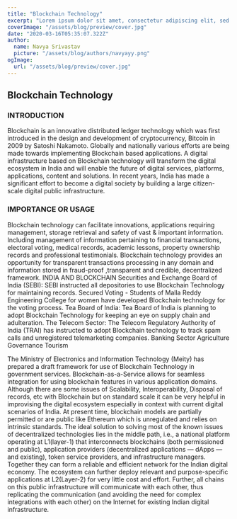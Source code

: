 ```yaml
---
title: "Blockchain Technology"
excerpt: "Lorem ipsum dolor sit amet, consectetur adipiscing elit, sed do eiusmod tempor incididunt ut labore et dolore magna aliqua. Praesent elementum facilisis leo vel fringilla est ullamcorper eget. At imperdiet dui accumsan sit amet nulla facilities morbi tempus."
coverImage: "/assets/blog/preview/cover.jpg"
date: "2020-03-16T05:35:07.322Z"
author:
  name: Navya Srivastav
  picture: "/assets/blog/authors/navyayy.png"
ogImage:
  url: "/assets/blog/preview/cover.jpg"
---
```


## Blockchain Technology

### INTRODUCTION

Blockchain is an innovative distributed ledger technology which was first introduced in the design and development of cryptocurrency, Bitcoin in 2009 by Satoshi Nakamoto.
Globally and nationally various efforts are being made towards implementing Blockchain based applications. A digital infrastructure based on Blockchain technology will transform the digital ecosystem in India and will enable the future of digital services, platforms, applications, content and solutions. In recent years, India has made a significant effort to become a digital society by building a large citizen-scale digital public infrastructure.

### IMPORTANCE OR USAGE

Blockchain technology can facilitate innovations, applications requiring management, storage retrieval and safety of vast & important information.
Including management of information pertaining to financial transactions, electoral voting, medical records, academic lessons, property ownership records and professional testimonials.
Blockchain technology provides an opportunity for transparent transactions processing in any domain and information stored in fraud-proof ,transparent and credible, decentralized framework.
INDIA AND BLOCKCHAIN
Securities and Exchange Board of India (SEBI):  SEBI instructed all depositories to use Blockchain Technology for maintaining records.
Secured Voting - Students of Malla Reddy Engineering College for women have developed Blockchain technology for the voting process.
Tea Board of India: Tea Board of India is planning to adopt Blockchain Technology for keeping an eye on supply chain and adulteration.
The Telecom Sector: The Telecom Regulatory Authority of India (TRAI)  has instructed to adopt Blockchain technology to track spam calls and unregistered telemarketing companies.
Banking Sector
Agriculture
Governance
Tourism

The Ministry of Electronics and Information Technology (Meity) has prepared a draft framework for use of Blockchain Technology in government services.
Blockchain-as-a-Service allows for seamless integration for using blockchain features in various application domains. Although there are some issues of Scalability, Interoperability,  Disposal of records, etc with Blockchain but on standard scale it can be very helpful in improvising the digital ecosystem especially in context with current digital scenarios of India.
At  present time, blockchain models are partially permitted or are public like Ethereum which is unregulated and relies on intrinsic standards.
The ideal solution to solving most of the known issues of decentralized technologies lies in the middle path, i.e., a national platform operating at L1(layer-1) that interconnects blockchains (both permissioned and public), application providers (decentralized applications — dApps — and existing), token service providers, and infrastructure managers. Together they can form a reliable and efficient network for the Indian digital economy.
The ecosystem can further deploy relevant and purpose-specific applications at L2(Layer-2) for very little cost and effort.
Further, all chains on this public infrastructure will communicate with each other, thus replicating the communication (and avoiding the need for complex integrations with each other) on the Internet for existing Indian digital infrastructure.
